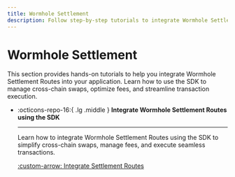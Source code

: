 ```yaml
---
title: Wormhole Settlement
description: Follow step-by-step tutorials to integrate Wormhole Settlement Routes using the SDK for seamless cross-chain swaps and efficient asset transfers.
---
```


# Wormhole Settlement

This section provides hands-on tutorials to help you integrate Wormhole Settlement Routes into your application. Learn how to use the SDK to manage cross-chain swaps, optimize fees, and streamline transaction execution.

<div class="grid cards" markdown>

-   :octicons-repo-16:{ .lg .middle } **Integrate Wormhole Settlement Routes using the SDK**

    ---

    Learn how to integrate Wormhole Settlement Routes using the SDK to simplify cross-chain swaps, manage fees, and execute seamless transactions.

    [:custom-arrow: Integrate Settlement Routes](/docs/tutorials/settlement/settlement-routes/)

</div>
